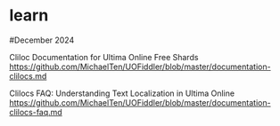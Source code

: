 # learn


#December 2024

Cliloc Documentation for Ultima Online Free Shards
https://github.com/MichaelTen/UOFiddler/blob/master/documentation-clilocs.md

Clilocs FAQ: Understanding Text Localization in Ultima Online
https://github.com/MichaelTen/UOFiddler/blob/master/documentation-clilocs-faq.md
